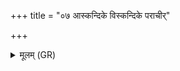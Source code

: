 +++
title = "०७ आस्कन्दिके विस्कन्दिके पराचीर्"

+++
<details><summary>मूलम् (GR)</summary>

आस्कन्दिके विस्कन्दिके  
पराचीर् अप नृत्यन्तु । +++(Bhatt. nṛtyatu)+++  
सारङ्गेण शुना सह ॥
</details>